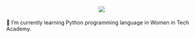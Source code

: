 <h1 align="center">
  <a href="https://git.io/typing-svg">
    <img src="https://readme-typing-svg.herokuapp.com/?lines=Hi there!;I+am+Sevda+Sanver&center=true&size=25">
  </a>
</h1>

🔭 I’m currently learning Python programming language in Women in Tech Academy.

<!--
**sevdasanver/sevdasanver** is a ✨ _special_ ✨ repository because its `README.md` (this file) appears on your GitHub profile.

Here are some ideas to get you started:

- 🔭 I’m currently working on ...
- 🌱 
- 👯 I’m looking to collaborate on ...
- 🤔 I’m looking for help with ...
- 💬 Ask me about ...
- 📫 How to reach me: ...
- 😄 Pronouns: ...
- ⚡ Fun fact: ...
-->
